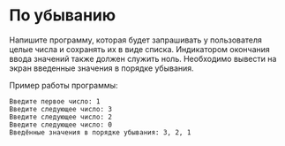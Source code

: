 # По убыванию

Напишите программу, которая будет запрашивать у пользователя целые числа и сохранять их в виде списка. Индикатором окончания ввода значений также должен служить ноль. Необходимо вывести на экран введенные значения в порядке убывания.

Пример работы программы:

```text
Введите первое число: 1
Введите следующее число: 3
Введите следующее число: 2
Введите следующее число: 0
Введённые значения в порядке убывания: 3, 2, 1
```
